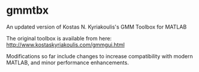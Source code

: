 # gmmtbx
An updated version of Kostas N. Kyriakoulis's GMM Toolbox for MATLAB

The original toolbox is available from here: http://www.kostaskyriakoulis.com/gmmgui.html

Modifications so far include changes to increase compatibility with modern MATLAB, and minor performance enhancements.
